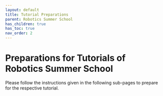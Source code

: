 ```yaml
---
layout: default
title: Tutorial Preparations
parent: Robotics Summer School
has_children: true
has_toc: true
nav_order: 2
---
```


# Preparations for Tutorials of Robotics Summer School

Please follow the instructions given in the following sub-pages to prepare for the respective tutorial.



